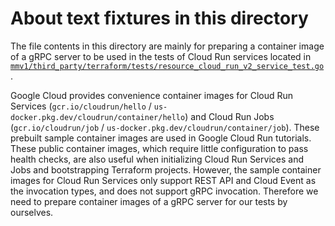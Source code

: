 # About text fixtures in this directory

The file contents in this directory are mainly for preparing a container image of a gRPC server to be used in the tests of Cloud Run services located in [`mmv1/third_party/terraform/tests/resource_cloud_run_v2_service_test.go`](./mmv1/third_party/terraform/tests/resource_cloud_run_v2_service_test.go).

Google Cloud provides convenience container images for Cloud Run Services (`gcr.io/cloudrun/hello` / `us-docker.pkg.dev/cloudrun/container/hello`) and Cloud Run Jobs (`gcr.io/cloudrun/job` / `us-docker.pkg.dev/cloudrun/container/job`). These prebuilt sample container images are used in Google Cloud Run tutorials.
These public container images, which require little configuration to pass health checks, are also useful when initializing Cloud Run Services and Jobs and bootstrapping Terraform projects.
However, the sample container images for Cloud Run Services only support REST API and Cloud Event as the invocation types, and does not support gRPC invocation.
Therefore we need to prepare container images of a gRPC server for our tests by ourselves.
